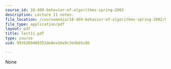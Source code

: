 ```yaml
---
course_id: 18-409-behavior-of-algorithms-spring-2002
description: Lecture 11 notes.
file_location: /coursemedia/18-409-behavior-of-algorithms-spring-2002/9935269d08352de8ea16e0c3edb65c86_lect11.pdf
file_type: application/pdf
layout: pdf
title: lect11.pdf
type: course
uid: 9935269d08352de8ea16e0c3edb65c86

---
```

None
